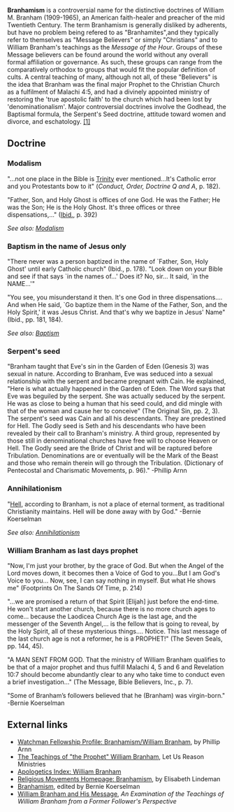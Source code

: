 **Branhamism** is a controversial name for the distinctive
doctrines of William M. Branham (1909-1965), an American
faith-healer and preacher of the mid Twentieth Century. The term
Branhamism is generally disliked by adherents, but have no problem
being refered to as "Branhamites",and they typically refer to
themselves as "Message Believers" or simply "Christians" and to
William Branham's teachings as the *Message of the Hour*. Groups of
these Message believers can be found around the world without any
overall formal affiliation or governance. As such, these groups can
range from the comparatively orthodox to groups that would fit the
popular definition of cults. A central teaching of many, although
not all, of these "Believers" is the idea that Branham was the
final major Prophet to the Christian Church as a fulfilment of
Malachi 4:5, and had a divinely appointed ministry of restoring the
'true apostolic faith' to the church which had been lost by
'denominationalism'. Major controversial doctrines involve the
Godhead, the Baptismal formula, the Serpent's Seed doctrine,
attitude toward women and divorce, and eschatology.
[[1]](http://en.wikipedia.org/wiki/Branhamism)

## Doctrine

### Modalism

"...not one place in the Bible is [Trinity](Trinity "Trinity") ever
mentioned...It's Catholic error and you Protestants bow to it"
(*Conduct, Order, Doctrine Q and A*, p. 182).

"Father, Son, and Holy Ghost is offices of one God. He was the
Father; He was the Son; He is the Holy Ghost. It's three offices or
three dispensations,..." ([Ibid.](Ibid. "Ibid."), p. 392)

*See also: [Modalism](Modalism "Modalism")*
### Baptism in the name of Jesus only

"There never was a person baptized in the name of \`Father, Son,
Holy Ghost' until early Catholic church" (Ibid., p. 178). "Look
down on your Bible and see if that says \`in the names of...' Does
it? No, sir... It said, \`in the NAME...'"

"You see, you misunderstand it then. It's one God in three
dispensations.... And when He said, \`Go baptize them in the Name
of the Father, Son, and the Holy Spirit,' it was Jesus Christ. And
that's why we baptize in Jesus' Name" (Ibid., pp. 181, 184).

*See also: [Baptism](Baptism "Baptism")*
### Serpent's seed

"Branham taught that Eve's sin in the Garden of Eden (Genesis 3)
was sexual in nature. According to Branham, Eve was seduced into a
sexual relationship with the serpent and became pregnant with Cain.
He explained, "Here is what actually happened in the Garden of
Eden. The Word says that Eve was beguiled by the serpent. She was
actually seduced by the serpent. He was as close to being a human
that his seed could, and did mingle with that of the woman and
cause her to conceive" (The Original Sin, pp. 2, 3). The serpent's
seed was Cain and all his descendants. They are predestined for
Hell. The Godly seed is Seth and his descendants who have been
revealed by their call to Branham's ministry. A third group,
represented by those still in denominational churches have free
will to choose Heaven or Hell. The Godly seed are the Bride of
Christ and will be raptured before Tribulation. Denominations are
or eventually will be the Mark of the Beast and those who remain
therein will go through the Tribulation. (Dictionary of Pentecostal
and Charismatic Movements, p. 96)." -Phillip Arnn

### Annihilationism

"[Hell](Hell "Hell"), according to Branham, is not a place of
eternal torment, as traditional Christianity maintains. Hell will
be done away with by God." -Bernie Koerselman

*See also: [Annihilationism](Annihilationism "Annihilationism")*
### William Branham as last days prophet

"Now, I'm just your brother, by the grace of God. But when the
Angel of the Lord moves down, it becomes then a Voice of God to
you...But I am God's Voice to you... Now, see, I can say nothing in
myself. But what He shows me" (Footprints On The Sands Of Time, p.
214)

"...we are promised a return of that Spirit [Elijah] just before
the end-time. He won't start another church, because there is no
more church ages to come... because the Laodicea Church Age is the
last age, and the messenger of the Seventh Angel,... is the fellow
that is going to reveal, by the Holy Spirit, all of these
mysterious things.... Notice. This last message of the last church
age is not a reformer, he is a PROPHET!" (The Seven Seals, pp. 144,
45).

"A MAN SENT FROM GOD. That the ministry of William Branham
qualifies to be that of a major prophet and thus fulfill Malachi 4,
5 and 6 and Revelation 10:7 should become abundantly clear to any
who take time to conduct even a brief investigation..." (The
Message, Bible Believers, Inc., p. 7).

"Some of Branham’s followers believed that he (Branham) was
virgin-born." -Bernie Koerselman

## External links

-   [Watchman Fellowship Profile: Branhamism/William Branham](http://www.watchman.org/profile/branpro.htm),
    by Phillip Arnn
-   [The Teachings of "the Prophet" William Branham](http://www.letusreason.org/Latrain4.htm),
    Let Us Reason Ministries
-   [Apologetics Index: William Branham](http://www.apologeticsindex.org/b05.html)
-   [Religious Movements Homepage: Branhamism](http://religiousmovements.lib.virginia.edu/nrms/bram.html),
    by Elisabeth Lindeman
-   [Branhamism](http://www.bereanpublishers.co.nz/Cults/branhamism.htm),
    edited by Bernie Koerselman
-   [William Branham and His Message](http://people.delphiforums.com/JohnK63/home.htm),
    *An Examination of the Teachings of William Branham from a Former Follower's Perspective*



